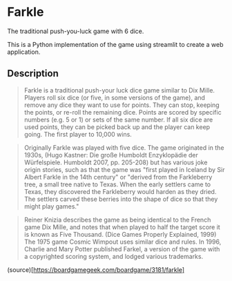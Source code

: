 # Farkle
The traditional push-you-luck game with 6 dice.

This is a Python implementation of the game using streamlit to create a web application.

## Description
> Farkle is a traditional push-your luck dice game similar to Dix Mille. Players roll six dice (or five, in some versions of the game), and remove any dice they want to use for points. They can stop, keeping the points, or re-roll the remaining dice. Points are scored by specific numbers (e.g. 5 or 1) or sets of the same number. If all six dice are used points, they can be picked back up and the player can keep going. The first player to 10,000 wins.

> Originally Farkle was played with five dice. The game originated in the 1930s, (Hugo Kastner: Die große Humboldt Enzyklopädie der Würfelspiele. Humboldt 2007, pp. 205-208) but has various joke origin stories, such as that the game was "first played in Iceland by Sir Albert Farkle in the 14th century" or "derived from the Farkleberry tree, a small tree native to Texas. When the early settlers came to Texas, they discovered the Farkleberry would harden as they dried. The settlers carved these berries into the shape of dice so that they might play games."

> Reiner Knizia describes the game as being identical to the French game Dix Mille, and notes that when played to half the target score it is known as Five Thousand. (Dice Games Properly Explained, 1999) The 1975 game Cosmic Wimpout uses similar dice and rules. In 1996, Charlie and Mary Potter published Farkel, a version of the game with a copyrighted scoring system, and lodged various trademarks.

(source)[https://boardgamegeek.com/boardgame/3181/farkle]